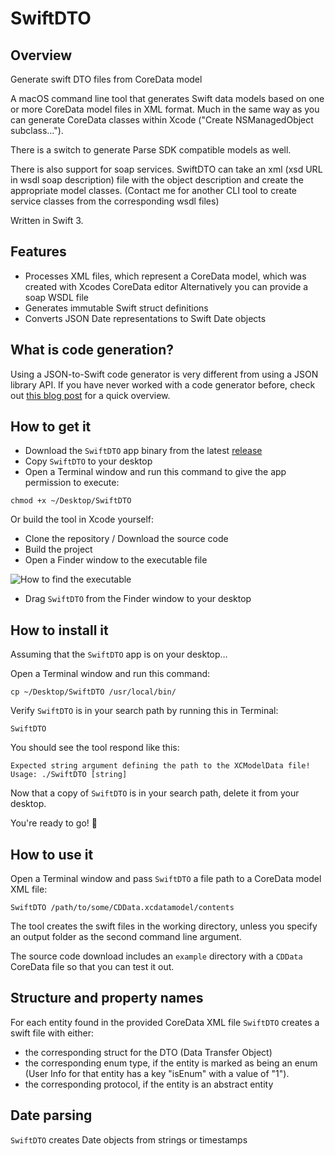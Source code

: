 # SwiftDTO

## Overview

Generate swift DTO files from CoreData model

A macOS command line tool that generates Swift data models based on one or more CoreData model files in XML format.
Much in the same way as you can generate CoreData classes within Xcode ("Create NSManagedObject subclass...").

There is a switch to generate Parse SDK compatible models as well.

There is also support for soap services. SwiftDTO can take an xml (xsd URL in wsdl soap description) file with the object description and create the appropriate model classes.
(Contact me for another CLI tool to create service classes from the corresponding wsdl files)

Written in Swift 3.

## Features

- Processes XML files, which represent a CoreData model, which was created with Xcodes CoreData editor
  Alternatively you can provide a soap WSDL file
- Generates immutable Swift struct definitions
- Converts JSON Date representations to Swift Date objects

## What is code generation?

Using a JSON-to-Swift code generator is very different from using a JSON library API. If you have never worked with a code generator before, check out [this blog post](https://ijoshsmith.com/2016/11/03/swift-json-library-vs-code-generation/) for a quick overview.

## How to get it

- Download the `SwiftDTO` app binary from the latest [release](https://github.com/a7ex/SwiftDTO/tree/master/release)
- Copy `SwiftDTO` to your desktop
- Open a Terminal window and run this command to give the app permission to execute:

```
chmod +x ~/Desktop/SwiftDTO
```

Or build the tool in Xcode yourself:

- Clone the repository / Download the source code
- Build the project
- Open a Finder window to the executable file

![How to find the executable](/images/show_in_finder.png)

- Drag `SwiftDTO` from the Finder window to your desktop

## How to install it

Assuming that the `SwiftDTO` app is on your desktop…

Open a Terminal window and run this command:
```
cp ~/Desktop/SwiftDTO /usr/local/bin/
```
Verify `SwiftDTO` is in your search path by running this in Terminal:
```
SwiftDTO
```
You should see the tool respond like this:
```
Expected string argument defining the path to the XCModelData file!
Usage: ./SwiftDTO [string]
```
Now that a copy of `SwiftDTO` is in your search path, delete it from your desktop.

You're ready to go! 🎉

## How to use it

Open a Terminal window and pass `SwiftDTO` a file path to a CoreData model XML file:
```
SwiftDTO /path/to/some/CDData.xcdatamodel/contents
```
The tool creates the swift files in the working directory, unless you specify an output folder as the second command line argument.

The source code download includes an `example` directory with a `CDData` CoreData file so that you can test it out.

## Structure and property names

For each entity found in the provided CoreData XML file `SwiftDTO` creates a swift file with either: 
- the corresponding struct for the DTO (Data Transfer Object)
- the corresponding enum type, if the entity is marked as being an enum (User Info for that entity has a key "isEnum" with a value of "1").
- the corresponding protocol, if the entity is an abstract entity




## Date parsing

`SwiftDTO` creates Date objects from strings or timestamps
